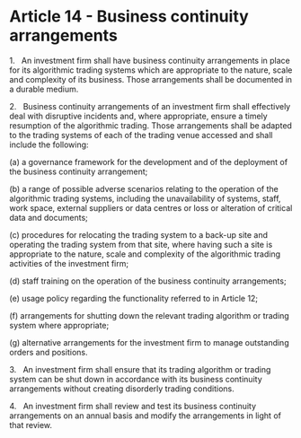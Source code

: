 # Article 14 - Business continuity arrangements


1.   An investment firm shall have business continuity arrangements in place for its algorithmic trading systems which are appropriate to the nature, scale and complexity of its business. Those arrangements shall be documented in a durable medium.

2.   Business continuity arrangements of an investment firm shall effectively deal with disruptive incidents and, where appropriate, ensure a timely resumption of the algorithmic trading. Those arrangements shall be adapted to the trading systems of each of the trading venue accessed and shall include the following:

(a) a governance framework for the development and of the deployment of the business continuity arrangement;

(b) a range of possible adverse scenarios relating to the operation of the algorithmic trading systems, including the unavailability of systems, staff, work space, external suppliers or data centres or loss or alteration of critical data and documents;

(c) procedures for relocating the trading system to a back-up site and operating the trading system from that site, where having such a site is appropriate to the nature, scale and complexity of the algorithmic trading activities of the investment firm;

(d) staff training on the operation of the business continuity arrangements;

(e) usage policy regarding the functionality referred to in Article 12;

(f) arrangements for shutting down the relevant trading algorithm or trading system where appropriate;

(g) alternative arrangements for the investment firm to manage outstanding orders and positions.

3.   An investment firm shall ensure that its trading algorithm or trading system can be shut down in accordance with its business continuity arrangements without creating disorderly trading conditions.

4.   An investment firm shall review and test its business continuity arrangements on an annual basis and modify the arrangements in light of that review.
